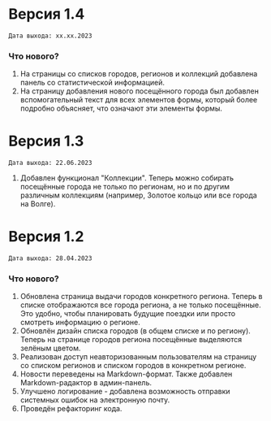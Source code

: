 # Версия 1.4
`Дата выхода: хх.хх.2023`  

### Что нового?
1. На страницы со списков городов, регионов и коллекций добавлена панель со статистической информацией.
2. На страницу добавления нового посещённого города был добавлен вспомогательный текст для всех элементов формы, который более подробно объясняет, что означают эти элементы формы.

# Версия 1.3
`Дата выхода: 22.06.2023`
1. Добавлен функционал "Коллекции". Теперь можно собирать посещённые города не только по регионам, но и по другим различным коллекциям (например, Золотое кольцо или все города на Волге). 

# Версия 1.2 
`Дата выхода: 28.04.2023`  

### Что нового?
1. Обновлена страница выдачи городов конкретного региона. Теперь в списке отображаются все города региона, а не только посещённые. Это удобно, чтобы планировать будущие поездки или просто смотреть информацию о регионе.
2. Обновлён дизайн списка городов (в общем списке и по региону). Теперь на странице городов региона посещённые выделяются зелёным цветом.
3. Реализован доступ неавторизованным пользователям на страницу со списком регионов и списком городов в конкретном регионе.
4. Новости переведены на Markdown-формат. Также добавлен Markdown-радактор в админ-панель.
5. Улучшено логирование - добавлена возможность отправки системных ошибок на электронную почту.
6. Проведён рефакторинг кода.